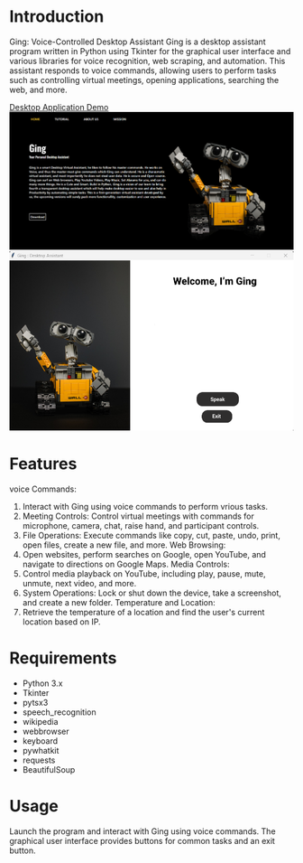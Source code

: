 # Introduction
Ging: Voice-Controlled Desktop Assistant
Ging is a desktop assistant program written in Python using Tkinter for the graphical user interface and various libraries for voice recognition, web scraping, and automation. This assistant responds to voice commands, allowing users to perform tasks such as controlling virtual meetings, opening applications, searching the web, and more.

[Desktop Application Demo](https://www.youtube.com/watch?v=G3SEwhey1qw)
![Webiste](https://github.com/Ojas-Chandgadkar/Desktop_Assitant/blob/main/Assets/Other/s1.png)
![Application](https://github.com/Ojas-Chandgadkar/Desktop_Assitant/blob/main/Assets/Other/s5.png)


# Features
voice Commands: 
1. Interact with Ging using voice commands to perform vrious tasks.
2. Meeting Controls: 
Control virtual meetings with commands for microphone, camera, chat, raise hand, and participant controls.
3. File Operations: 
Execute commands like copy, cut, paste, undo, print, open files, create a new file, and more.
Web Browsing: 
4. Open websites, perform searches on Google, open YouTube, and navigate to directions on Google Maps.
Media Controls: 
5. Control media playback on YouTube, including play, pause, mute, unmute, next video, and more.
6. System Operations: 
Lock or shut down the device, take a screenshot, and create a new folder.
Temperature and Location: 
7. Retrieve the temperature of a location and find the user's current location based on IP.

# Requirements
- Python 3.x
- Tkinter
- pytsx3
- speech_recognition
- wikipedia
- webbrowser
- keyboard
- pywhatkit
- requests
- BeautifulSoup

# Usage
Launch the program and interact with Ging using voice commands.
The graphical user interface provides buttons for common tasks and an exit button.


